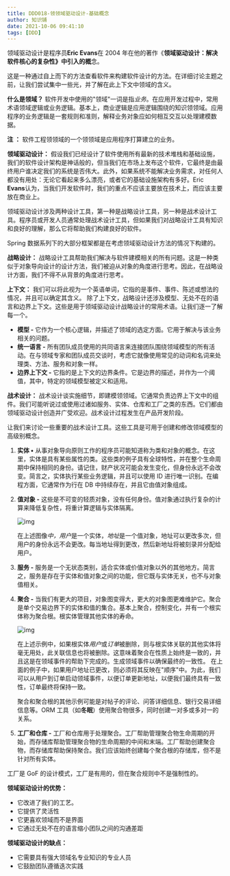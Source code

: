 ```yaml
---
title: DDD018-领领域驱动设计-基础概念
author: 知识铺
date: 2021-10-06 09:41:10
tags: [DDD]
---
```


领域驱动设计是程序员**Eric Evans**在 2004 年在他的著作《**领域驱动设计：解决软件核心的复杂性》中引入的概**念。

这是一种通过自上而下的方法查看软件来构建软件设计的方法。在详细讨论主题之前，让我们尝试集中一些光，并了解在此上下文中领域的含义。

**什么是领域？**
软件开发中使用的"领域"一词是指*业务*。在应用开发过程中，常用术语领域逻辑或业务逻辑。基本上，商业逻辑是应用逻辑围绕的知识领领域。应用程序的业务逻辑是一套规则和准则，解释业务对象应如何相互交互以处理建模数据。

**注 ：**
软件工程领领域的一个领领域是应用程序打算建立的业务。

**领域驱动设计：**
假设我们已经设计了软件使用所有最新的技术堆栈和基础设施，我们的软件设计架构是神话般的，但当我们在市场上发布这个软件，它最终是由最终用户谁决定我们的系统是否伟大。此外，如果系统不能解决业务需求，对任何人都没有用处：无论它看起来多么漂亮，或者它的基础设施架构有多好。Eric **Evans**认为，当我们开发软件时，我们的重点不应该主要放在技术上，而应该主要放在商业上。

领域驱动设计涉及两种设计工具，第一种是战略设计工具，另一种是战术设计工具。程序员或开发人员通常处理战术设计工具，但如果我们对战略设计工具有知识和良好的理解，那么它将帮助我们构建良好的软件。

Spring 数据系列下的大部分框架都是在考虑领域驱动设计方法的情况下构建的。

**战略设计：**
战略设计工具帮助我们解决与软件建模相关的所有问题。这是一种类似于对象导向设计的设计方法，我们被迫从对象的角度进行思考。因此，在战略设计方面，我们不得不从背景的角度进行思考。

**上下文：**
我们可以将此视为一个英语单词，它指的是事件、事件、陈述或想法的情况，并且可以确定其含义。
除了上下文，战略设计还涉及模型、无处不在的语言和边界上下文。这些是用于领域驱动设计战略设计的常用术语。让我们逐一了解每一个。

- **模型 -**
  它作为一个核心逻辑，并描述了领域的选定方面。它用于解决与该业务相关的问题。
- **统一语言 -**
  所有团队成员使用的共同语言来连接团队围绕领域模型的所有活动。在与领域专家和团队成员交谈时，考虑它就像使用常见的动词和名词来处理类、方法、服务和对象一样。
- **边界上下文 -**
  它指的是上下文的边界条件。它是边界的描述，并作为一个阈值，其中，特定的领域模型被定义和适用。

**战术设计：**
战术设计谈实施细节，即建模领领域。它通常负责边界上下文中的组件。我们可能听说过或使用过诸如服务、实体、仓库和工厂之类的东西。它们都由领域驱动设计创造并广受欢迎。战术设计过程发生在产品开发阶段。





让我们来讨论一些重要的战术设计工具。这些工具是可用于创建和修改领域模型的高级别概念。

1. **实体 •**
   从事对象导向原则工作的程序员可能知道称为类和对象的概念。在这里，实体是具有某些属性的类。这些类的例子具有全球特性，并在整个生命周期中保持相同的身份。请记住，财产状况可能会发生变化，但身份永远不会改变。简言之，实体执行某些业务逻辑，并且可以使用 ID 进行唯一识别。在编程方面，它通常作为行在 DB 中持续存在，并且它由值对象组成。

2. **值对象 -**
   这些是不可变的轻质对象，没有任何身份。值对象通过执行复杂的计算来降低复杂性，将重计算逻辑与实体隔离。

   ![img](https://cdn.jsdelivr.net/gh/zshipu/images/202110061001732.png)

   在上述图像*中，用户*是一个实体，*地址*是一个值对象，地址可以更改多次，但用户的身份永远不会更改。每当地址得到更改，然后新地址将被刻录并分配给用户。

3. **服务 -**
   服务是一个无状态类别，适合实体或价值对象以外的其他地方。简言之，服务是存在于实体和值对象之间的功能，但它既与实体无关，也不与对象值相关。

4. **聚合 -**
   当我们有更大的项目，对象图变得大，更大的对象图更难维护它。聚合是单个交易边界下的实体和值的集合。基本上聚合，控制变化，并有一个根实体称为聚合根。根实体管理其他实体的寿命。

   ![img](https://cdn.jsdelivr.net/gh/zshipu/images/202110061002565.png)

   在上述示例中，如果根实体*用户*或*订单*被删除，则与根实体关联的其他实体将毫无用处，此关联信息也将被删除。这意味着聚合在性质上始终是一致的，并且这是在领域事件的帮助下完成的。生成领域事件以确保最终的一致性。
   在上面的例子中，如果用户地址已更改，则必须将其反映在"顺序"中。为此，我们可以从用户到订单启动领域事件，以便订单更新地址，以便我们最终具有一致性，订单最终将保持一致。

   聚合和聚合根的其他示例可能是对帖子的评论、问答详细信息、银行交易详细信息等。ORM 工具（如**冬眠**）使用聚合物很多，同时创建一对多或多对一的关系。

5. **工厂和仓库 -**
   工厂和仓库用于处理聚合。工厂帮助管理聚合物生命周期的开始，而存储库帮助管理聚合物的生命周期的中间和末端。工厂帮助创建聚合物，而存储库帮助保持聚合。我们应该始终创建每个聚合根的存储库，但不是针对所有实体。

工厂是 GoF 的设计模式，工厂是有用的，但在聚合规则中不是强制性的。

**领域驱动设计的优势：**

- 它改进了我们的工艺。
- 它提供了灵活性
- 它更喜欢领域而不是界面
- 它通过无处不在的语言缩小团队之间的沟通差距

**领域驱动设计的缺点：**

- 它需要具有强大领域名专业知识的专业人员
- 它鼓励团队遵循迭次实践
